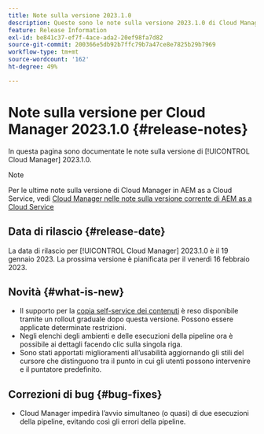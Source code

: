 ```yaml
---
title: Note sulla versione 2023.1.0
description: Queste sono le note sulla versione 2023.1.0 di Cloud Manager.
feature: Release Information
exl-id: be841c37-ef7f-4ace-ada2-20ef98fa7d82
source-git-commit: 200366e5db92b7ffc79b7a47ce8e7825b29b7969
workflow-type: tm+mt
source-wordcount: '162'
ht-degree: 49%

---
```


# Note sulla versione per Cloud Manager 2023.1.0 {#release-notes}

In questa pagina sono documentate le note sulla versione di [!UICONTROL Cloud Manager] 2023.1.0.

>[!NOTE]
>
>Per le ultime note sulla versione di Cloud Manager in AEM as a Cloud Service, vedi [Cloud Manager nelle note sulla versione corrente di AEM as a Cloud Service](https://experienceleague.adobe.com/docs/experience-manager-cloud-service/content/implementing/using-cloud-manager/release-notes-cloud-manager/release-notes-cm-current.html?lang=it)

## Data di rilascio {#release-date}

La data di rilascio per [!UICONTROL Cloud Manager] 2023.1.0 è il 19 gennaio 2023. La prossima versione è pianificata per il venerdì 16 febbraio 2023.

## Novità {#what-is-new}

* Il supporto per la [copia self-service dei contenuti](/help/using/content-copy.md) è reso disponibile tramite un rollout graduale dopo questa versione. Possono essere applicate determinate restrizioni.
* Negli elenchi degli ambienti e delle esecuzioni della pipeline ora è possibile ai dettagli facendo clic sulla singola riga.
* Sono stati apportati miglioramenti all’usabilità aggiornando gli stili del cursore che distinguono tra il punto in cui gli utenti possono intervenire e il puntatore predefinito.

## Correzioni di bug {#bug-fixes}

* Cloud Manager impedirà l’avvio simultaneo (o quasi) di due esecuzioni della pipeline, evitando così gli errori della pipeline.
